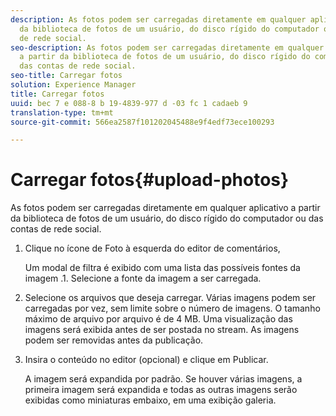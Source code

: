 ```yaml
---
description: As fotos podem ser carregadas diretamente em qualquer aplicativo a partir
  da biblioteca de fotos de um usuário, do disco rígido do computador ou das contas
  de rede social.
seo-description: As fotos podem ser carregadas diretamente em qualquer aplicativo
  a partir da biblioteca de fotos de um usuário, do disco rígido do computador ou
  das contas de rede social.
seo-title: Carregar fotos
solution: Experience Manager
title: Carregar fotos
uuid: bec 7 e 088-8 b 19-4839-977 d -03 fc 1 cadaeb 9
translation-type: tm+mt
source-git-commit: 566ea2587f101202045488e9f4edf73ece100293

---
```



# Carregar fotos{#upload-photos}

As fotos podem ser carregadas diretamente em qualquer aplicativo a partir da biblioteca de fotos de um usuário, do disco rígido do computador ou das contas de rede social.

1. Clique no ícone de Foto à esquerda do editor de comentários,

   Um modal de filtra é exibido com uma lista das possíveis fontes da imagem .1. Selecione a fonte da imagem a ser carregada.
1. Selecione os arquivos que deseja carregar. Várias imagens podem ser carregadas por vez, sem limite sobre o número de imagens. O tamanho máximo de arquivo por arquivo é de 4 MB. Uma visualização das imagens será exibida antes de ser postada no stream. As imagens podem ser removidas antes da publicação.
1. Insira o conteúdo no editor (opcional) e clique em Publicar.

   A imagem será expandida por padrão. Se houver várias imagens, a primeira imagem será expandida e todas as outras imagens serão exibidas como miniaturas embaixo, em uma exibição galeria.